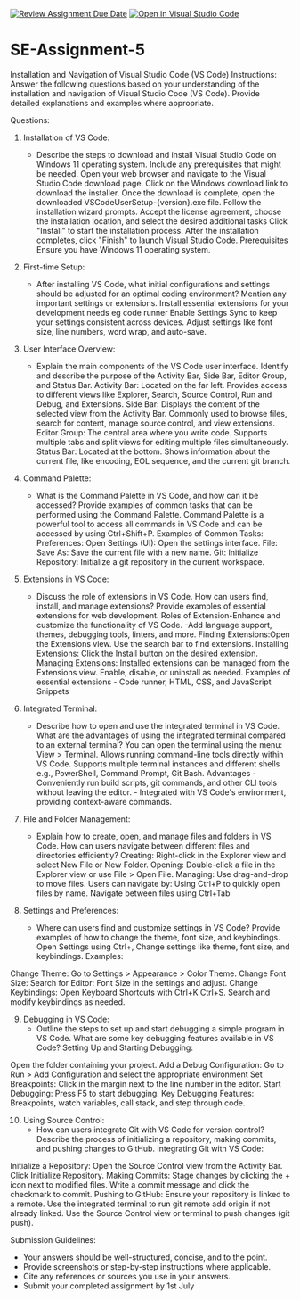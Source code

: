 [![Review Assignment Due Date](https://classroom.github.com/assets/deadline-readme-button-22041afd0340ce965d47ae6ef1cefeee28c7c493a6346c4f15d667ab976d596c.svg)](https://classroom.github.com/a/XoLGRbHq)
[![Open in Visual Studio Code](https://classroom.github.com/assets/open-in-vscode-2e0aaae1b6195c2367325f4f02e2d04e9abb55f0b24a779b69b11b9e10269abc.svg)](https://classroom.github.com/online_ide?assignment_repo_id=15287747&assignment_repo_type=AssignmentRepo)
# SE-Assignment-5
Installation and Navigation of Visual Studio Code (VS Code)
 Instructions:
Answer the following questions based on your understanding of the installation and navigation of Visual Studio Code (VS Code). Provide detailed explanations and examples where appropriate.

 Questions:

1. Installation of VS Code:
   - Describe the steps to download and install Visual Studio Code on Windows 11 operating system. Include any prerequisites that might be needed.
Open your web browser and navigate to the Visual Studio Code download page.
Click on the Windows download link to download the installer.
Once the download is complete, open the downloaded VSCodeUserSetup-{version}.exe file.
Follow the installation wizard prompts. Accept the license agreement, choose the installation location, and select the desired additional tasks
Click "Install" to start the installation process.
After the installation completes, click "Finish" to launch Visual Studio Code.
Prerequisites
Ensure you have Windows 11 operating system.
2. First-time Setup:
   - After installing VS Code, what initial configurations and settings should be adjusted for an optimal coding environment? Mention any important settings or extensions.
   Install essential extensions for your development needs eg code runner
   Enable Settings Sync to keep your settings consistent across devices.
   Adjust settings like font size, line numbers, word wrap, and auto-save.

3. User Interface Overview:
   - Explain the main components of the VS Code user interface. Identify and describe the purpose of the Activity Bar, Side Bar, Editor Group, and Status Bar.
   Activity Bar: Located on the far left.
Provides access to different views like Explorer, Search, Source Control, Run and Debug, and Extensions.
  Side Bar: Displays the content of the selected view from the Activity Bar.
Commonly used to browse files, search for content, manage source control, and view extensions.
  Editor Group: The central area where you write code.
Supports multiple tabs and split views for editing multiple files simultaneously.
  Status Bar: Located at the bottom.
Shows information about the current file, like encoding, EOL sequence, and the current git branch.

4. Command Palette:
   - What is the Command Palette in VS Code, and how can it be accessed? Provide examples of common tasks that can be performed using the Command Palette.
   Command Palette is a  powerful tool to access all commands in VS Code and can be accessed by using Ctrl+Shift+P.
Examples of Common Tasks:
Preferences: Open Settings (UI): Open the settings interface.
File: Save As: Save the current file with a new name.
Git: Initialize Repository: Initialize a git repository in the current workspace.

5. Extensions in VS Code:
   - Discuss the role of extensions in VS Code. How can users find, install, and manage extensions? Provide examples of essential extensions for web development.
   Roles of Extension-Enhance and customize the functionality of VS Code.
                     -Add language support, themes, debugging tools, linters, and more.
Finding Extensions:Open the Extensions view.
                   Use the search bar to find extensions.
Installing Extensions: Click the Install button on the desired extension.
Managing Extensions: Installed extensions can be managed from the Extensions view.
Enable, disable, or uninstall as needed.
Examples of essential extensions - Code runner, HTML, CSS, and JavaScript Snippets

6. Integrated Terminal:
   - Describe how to open and use the integrated terminal in VS Code. What are the advantages of using the integrated terminal compared to an external terminal?
   You can open the terminal using the menu: View > Terminal.
Allows running command-line tools directly within VS Code.
Supports multiple terminal instances and different shells e.g., PowerShell, Command Prompt, Git Bash.
Advantages - Conveniently run build scripts, git commands, and other CLI tools without leaving the editor.
           - Integrated with VS Code's environment, providing context-aware commands.

7. File and Folder Management:
   - Explain how to create, open, and manage files and folders in VS Code. How can users navigate between different files and directories efficiently?
   Creating: Right-click in the Explorer view and select New File or New Folder.
   Opening: Double-click a file in the Explorer view or use File > Open File.
   Managing: Use drag-and-drop to move files.
Users can navigate by: Using Ctrl+P to quickly open files by name.
                       Navigate between files using Ctrl+Tab

8. Settings and Preferences:
   - Where can users find and customize settings in VS Code? Provide examples of how to change the theme, font size, and keybindings.
   Open Settings using Ctrl+,
Change settings like theme, font size, and keybindings.
Examples:

Change Theme: Go to Settings > Appearance > Color Theme.
Change Font Size: Search for Editor: Font Size in the settings and adjust.
Change Keybindings: Open Keyboard Shortcuts with Ctrl+K Ctrl+S.
Search and modify keybindings as needed.

9. Debugging in VS Code:
   - Outline the steps to set up and start debugging a simple program in VS Code. What are some key debugging features available in VS Code?
   Setting Up and Starting Debugging:

Open the folder containing your project.
Add a Debug Configuration: Go to Run > Add Configuration and select the appropriate environment 
Set Breakpoints: Click in the margin next to the line number in the editor.
Start Debugging: Press F5 to start debugging.
Key Debugging Features: Breakpoints, watch variables, call stack, and step through code.

10. Using Source Control:
    - How can users integrate Git with VS Code for version control? Describe the process of initializing a repository, making commits, and pushing changes to GitHub.
    Integrating Git with VS Code:

Initialize a Repository:
   Open the Source Control view from the Activity Bar.
   Click Initialize Repository.
Making Commits:
  Stage changes by clicking the + icon next to modified files.
  Write a commit message and click the checkmark to commit.
Pushing to GitHub:
  Ensure your repository is linked to a remote.
  Use the integrated terminal to run git remote add origin <URL> if not already linked.
  Use the Source Control view or terminal to push changes (git push).

 Submission Guidelines:
- Your answers should be well-structured, concise, and to the point.
- Provide screenshots or step-by-step instructions where applicable.
- Cite any references or sources you use in your answers.
- Submit your completed assignment by 1st July 

